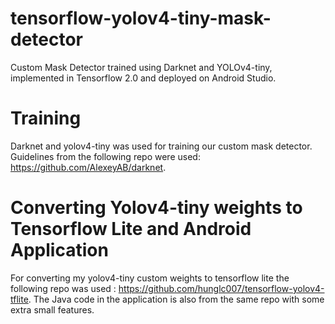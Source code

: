 # tensorflow-yolov4-tiny-mask-detector
Custom Mask Detector trained using Darknet and YOLOv4-tiny, implemented in Tensorflow 2.0 and deployed on Android Studio.  

# Training 
Darknet and yolov4-tiny was used for training our custom mask detector. Guidelines from the following repo were used: https://github.com/AlexeyAB/darknet.

# Converting Yolov4-tiny weights to Tensorflow Lite and Android Application
For converting my yolov4-tiny custom weights to tensorflow lite the following repo was used : https://github.com/hunglc007/tensorflow-yolov4-tflite. The Java code in the application is also from the same repo with some extra small features.
